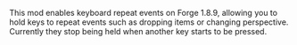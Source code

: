 This mod enables keyboard repeat events on Forge 1.8.9, allowing you to hold keys to repeat events such as dropping items or changing perspective. 
Currently they stop being held when another key starts to be pressed.